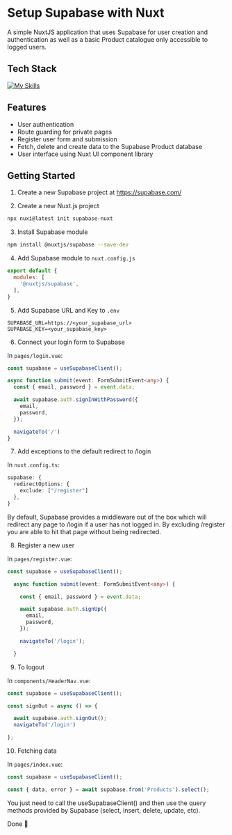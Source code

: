 # Setup Supabase with Nuxt

A simple NuxtJS application that uses Supabase for user creation and authentication as well as a basic Product catalogue only accessible to logged users.

## Tech Stack
[![My Skills](https://skillicons.dev/icons?i=vue,nuxt,supabase,tailwind)](https://skillicons.dev)

## Features

* User authentication
* Route guarding for private pages
* Register user form and submission
* Fetch, delete and create data to the Supabase Product database
* User interface using Nuxt UI component library



## Getting Started

1. Create a new Supabase project at https://supabase.com/

2. Create a new Nuxt.js project

```bash
npx nuxi@latest init supabase-nuxt
```

3. Install Supabase module

```bash
npm install @nuxtjs/supabase --save-dev
```

4. Add Supabase module to `nuxt.config.js`

```js
export default {
  modules: [
    '@nuxtjs/supabase',
  ],
}
```

5. Add Supabase URL and Key to `.env`

```
SUPABASE_URL=https://<your_supabase_url>
SUPABASE_KEY=<your_supabase_key>
```

6. Connect your login form to Supabase

In `pages/login.vue`:

```typescript
const supabase = useSupabaseClient();

async function submit(event: FormSubmitEvent<any>) {
  const { email, password } = event.data;

  await supabase.auth.signInWithPassword({
    email,
    password,
  });

  navigateTo('/')
}
```

7. Add exceptions to the default redirect to /login

In `nuxt.config.ts`:

```typescript
supabase: {
  redirectOptions: {
    exclude: ["/register"]
  },
}
```

By default, Supabase provides a middleware out of the box which will redirect any page to /login if a user has not logged in. By excluding /register you are able to hit that page without being redirected. 

8. Register a new user

In `pages/register.vue`:

```typescript
const supabase = useSupabaseClient();

  async function submit(event: FormSubmitEvent<any>) {

    const { email, password } = event.data;

    await supabase.auth.signUp({
      email,
      password,
    });

    navigateTo('/login');

  }
```

9. To logout

In `components/HeaderNav.vue`:

```typescript
const supabase = useSupabaseClient();

const signOut = async () => {

  await supabase.auth.signOut();
  navigateTo('/login')

};
```

10. Fetching data

In `pages/index.vue`:

```typescript
const supabase = useSupabaseClient();

const { data, error } = await supabase.from('Products').select();
```

You just need to call the useSupabaseClient() and then use the query methods provided by Supabase (select, insert, delete, update, etc).

Done 🚀
